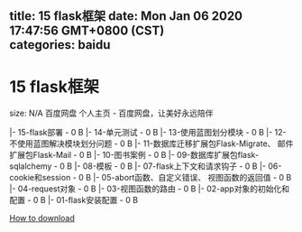 
title: 15 flask框架
date: Mon Jan 06 2020 17:47:56 GMT+0800 (CST)    
categories: baidu
---

# 15 flask框架
size: N/A
 百度网盘 个人主页 - 百度网盘，让美好永远陪伴
 
|- 15-flask部署 - 0 B
|- 14-单元测试 - 0 B
|- 13-使用蓝图划分模块 - 0 B
|- 12-不使用蓝图解决模块划分问题 - 0 B
|- 11-数据库迁移扩展包Flask-Migrate、 邮件扩展包Flask-Mail - 0 B
|- 10-图书案例 - 0 B
|- 09-数据库扩展包flask-sqlalchemy - 0 B
|- 08-模板 - 0 B
|- 07-flask上下文和请求钩子 - 0 B
|- 06-cookie和session - 0 B
|- 05-abort函数、自定义错误、 视图函数的返回值 - 0 B
|- 04-request对象 - 0 B
|- 03-视图函数的路由 - 0 B
|- 02-app对象的初始化和配置 - 0 B
|- 01-flask安装配置 - 0 B

[How to download](https://bpcam.bemobtrk.com/go/2ceec3aa-1ca2-46d6-b9ff-aaa5c184517c?jno=1227)